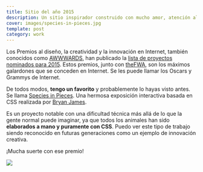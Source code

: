 ```yaml
---
title: Sitio del año 2015
description: Un sitio inspirador construido con mucho amor, atención al detalle y paciencia
cover: images/species-in-pieces.jpg
template: post
category: work
---
```


Los Premios al diseño, la creatividad y la innovación en Internet, también conocidos como [AWWWARDS](http://www.awwwards.com), han publicado la [lista de proyectos nominados para 2015](http://www.awwwards.com/annual-awards-2015/). Estos premios, junto con [theFWA](http://www.thefwa.com/), son los máximos galardones que se conceden en Internet. Se les puede llamar los Oscars y Grammys de Internet.

De todos modos, **tengo un favorito** y probablemente lo hayas visto antes. Se llama [Species in Pieces](http://species-in-pieces.com/). Una hermosa exposición interactiva basada en CSS realizada por [Bryan James](http://www.bryanjamesdesign.co.uk/).

Es un proyecto notable con una dificultad técnica más allá de lo que la gente normal puede imaginar, ya que todos los animales han sido **elaborados a mano y puramente con CSS**. Puedo ver este tipo de trabajo siendo reconocido en futuras generaciones como un ejemplo de innovación creativa.

¡Mucha suerte con ese premio!

![](/blog/sitio-del-año-2015/images/especies-en-piezas-mosaico.png)
